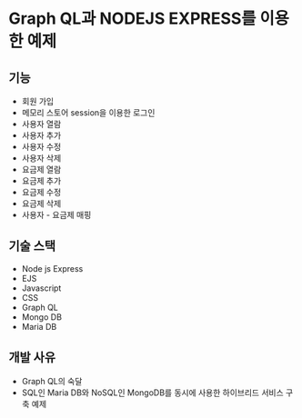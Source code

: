 # Graph QL과 NODEJS EXPRESS를 이용한 예제

## 기능
- 회원 가입
- 메모리 스토어 session을 이용한 로그인
- 사용자 열람
- 사용자 추가
- 사용자 수정
- 사용자 삭제
- 요금제 열람
- 요금제 추가
- 요금제 수정
- 요금제 삭제
- 사용자 - 요금제 매핑

## 기술 스택

- Node js Express
- EJS   
- Javascript    
- CSS  
- Graph QL   
- Mongo DB   
- Maria DB


## 개발 사유   
- Graph QL의 숙달
- SQL인 Maria DB와 NoSQL인 MongoDB를 동시에 사용한 하이브리드 서비스 구축 예제